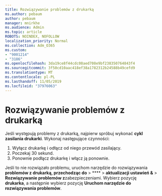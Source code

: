 ```yaml
---
title: Rozwiązywanie problemów z drukarką
ms.author: pebaum
author: pebaum
manager: mnirkhe
ms.audience: Admin
ms.topic: article
ROBOTS: NOINDEX, NOFOLLOW
localization_priority: Normal
ms.collection: Adm_O365
ms.custom:
- "9001214"
- "3186"
ms.openlocfilehash: 3da19ce8f44cdc08aed708e9bf238350764843f4
ms.sourcegitcommit: 3f50cd10aac418ef38a1782312b24588b49cefd9
ms.translationtype: MT
ms.contentlocale: pl-PL
ms.lasthandoff: 11/05/2019
ms.locfileid: "37976063"
---
```

# <a name="troubleshoot-your-printer"></a>Rozwiązywanie problemów z drukarką

Jeśli występują problemy z drukarką, najpierw spróbuj wykonać **cykl zasilania drukarki**. Wykonaj następujące czynności:

1. Wyłącz drukarkę i odłącz od niego przewód zasilający.
2. Poczekaj 30 sekund.
3. Ponownie podłącz drukarkę i włącz ją ponownie.

Jeśli to nie rozwiązało problemu, uruchom narzędzie do rozwiązywania **problemów z drukarką, przechodząc do** > **** > **aktualizacji ustawień &** > **Rozwiązywanie problemów z**zabezpieczeniami. Wybierz pozycję **drukarka**, a następnie wybierz pozycję **Uruchom narzędzie do rozwiązywania problemów**.